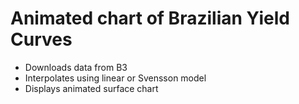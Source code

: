 # Animated chart of Brazilian Yield Curves

- Downloads data from B3
- Interpolates using linear or Svensson model
- Displays animated surface chart
